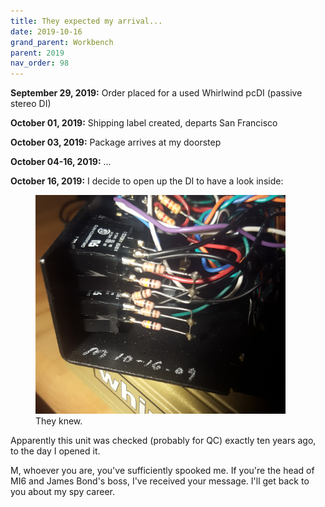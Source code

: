 ```yaml
---
title: They expected my arrival...
date: 2019-10-16
grand_parent: Workbench
parent: 2019
nav_order: 98
---
```


**September 29, 2019:** Order placed for a used Whirlwind pcDI (passive stereo DI)

**October 01, 2019:** Shipping label created, departs San Francisco

**October 03, 2019:** Package arrives at my doorstep

**October 04-16, 2019:** ...

**October 16, 2019:** I decide to open up the DI to have a look inside:

<figure>
  <img src="https://github.com/alextongue/alextongue.github.io/blob/master/workbench/resources/pcdi.jpg?raw=true" width="400">
  <figcaption> They knew. </figcaption>
</figure>

Apparently this unit was checked (probably for QC) exactly ten years ago, to the day I opened it.

M, whoever you are, you've sufficiently spooked me. If you're the head of MI6 and James Bond's boss, I've received your message. I'll get back to you about my spy career.

